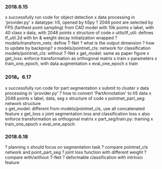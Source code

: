 ### 2018.6.15 
x successfully run code for object detection
x data processing in 'provider.py'
	x datatype: h5, opened by h5py
	? 2048 point are selected by FPS (farthest point sampling) from CAD model with 10k points
	x label, with 40 class
	x data, with 2048 points
x structure of code
	x utils/tf_util: defines tf_util.2d with bn & weight decay initialization wrapped
	? models/transform_nets: define T-Net
		? what is the output dimension
		? how to update by backprop?
	x models/pointnet_cls: network for classification
	  models/pointnet_cls: without T-Net
		x get_model: same as paper figure
		x get_loss: enforce transformation as orthogonal matrix
	x train
		x parameters
		x train_one_epoch, with data augmentation
		x eval_one_epoch
		x train

### 2018。6.17
x successfully run code for part segmentation
	x submit to cluster
x data processing in 'provider.py'
	? how to convert 'PartAnnotation' to h5 data
	x 2048 points
	x label, data, seg
x structure of code
	x pointnet_part_seg: network structure  
		x get_model: different from models/pointnet_cls, use all concatenated feature
		x get_loss
			x joint segmentation loss and classification loss
			x also enforce transformation as orthogonal matrix
	x part_seg/train.py: training
		x train_one_epoch
		x eval_one_epoch	

### 2018.6.18	
? planning 
	x should focus on segmentation task
	? compare pointnet_cls network and point_part_seg
	? joint loss function with different weight
	? compare with/without T-Net
	? deformable classification with intrinsic feature
